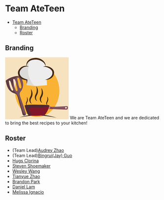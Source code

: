 # Team AteTeen
- [Team AteTeen](#team-ateteen)
  - [Branding](#branding)
  - [Roster](#roster)

## Branding
![brandLogo](https://github.com/cse110-fa21-group18/cse110-fa21-group18/blob/main/admin/branding/logo.png?raw=true)
We are Team AteTeen and we are dedicated to bring the best recipes to your kitchen!
## Roster
- (Team Lead)[Audrey Zhao](https://github.com/audreyzhao75)
- (Team Lead)[Bingrui(Jay) Guo](https://github.com/b7guo)
- [Hugs Clorina](https://github.com/htclorina)
- [Steven Shoemaker](https://github.com/ucsdsteveshoe)
- [Wesley Wang](https://github.com/Wesley-T-Wang)
- [Tianyue Zhao](https://github.com/Tianyue-Zhao)
- [Brandon Park](https://github.com/b4park)
- [Daniel Lam](https://github.com/chefyes)
- [Melissa Ignacio](https://github.com/melissaignacio)
